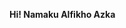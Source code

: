 **Hi! Namaku Alfikho Azka**

<!---
AlfikhoAzka/AlfikhoAzka is a ✨ special ✨ repository because its `README.md` (this file) appears on your GitHub profile.
You can click the Preview link to take a look at your changes.
--->
